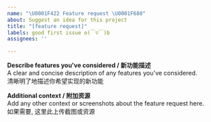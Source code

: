 ```yaml
---
name: "\U0001F422 Feature request \U0001F680"
about: Suggest an idea for this project
title: "[feature request]"
labels: good first issue o(￣▽￣)b
assignees: ''

---
```


**Describe features you've considered / 新功能描述**  
A clear and concise description of any features you've considered.  
清晰明了地描述你希望实现的新功能

**Additional context / 附加资源**  
Add any other context or screenshots about the feature request here.  
如果需要, 这里此上传截图或资源
